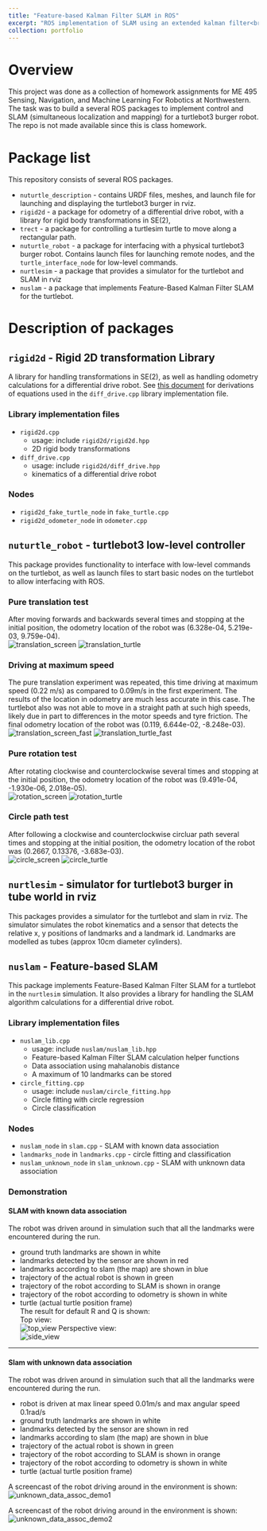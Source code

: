 ```yaml
---
title: "Feature-based Kalman Filter SLAM in ROS"
excerpt: "ROS implementation of SLAM using an extended kalman filter<br/><img src='/images/portfolio-slam/side_view.png'>"
collection: portfolio
---
```


# Overview
This project was done as a collection of homework assignments for ME 495 Sensing, Navigation, and Machine Learning For Robotics at Northwestern. The task was to build a several ROS packages to implement control and SLAM (simultaneous localization and mapping) for a turtlebot3 burger robot. The repo is not made available since this is class homework.

# Package list
This repository consists of several ROS packages. 
* `nuturtle_description` - contains URDF files, meshes, and launch file for launching and displaying the turtlebot3 burger in rviz.
* `rigid2d` - a package for odometry of a differential drive robot, with a library for rigid body transformations in SE(2),
* `trect` - a package for controlling a turtlesim turtle to move along a rectangular path.
* `nuturtle_robot` - a package for interfacing with a physical turtlebot3 burger robot. Contains launch files for launching remote nodes, and the `turtle_interface_node` for low-level commands.
* `nurtlesim` - a package that provides a simulator for the turtlebot and SLAM in rviz
* `nuslam` - a package that implements Feature-Based Kalman Filter SLAM for the turtlebot.

# Description of packages

## `rigid2d` - Rigid 2D transformation Library
A library for handling transformations in SE(2), as well as handling odometry calculations for a differential drive robot. See [this document](/files/diff_drive.pdf) for derivations of equations used in the `diff_drive.cpp` library implementation file.

### Library implementation files 
- `rigid2d.cpp`
   - usage: include `rigid2d/rigid2d.hpp`
   - 2D rigid body transformations
- `diff_drive.cpp` 
   - usage: include `rigid2d/diff_drive.hpp`
   - kinematics of a differential drive robot

### Nodes
* `rigid2d_fake_turtle_node` in `fake_turtle.cpp`
* `rigid2d_odometer_node` in `odometer.cpp`


## `nuturtle_robot` - turtlebot3 low-level controller
This package provides functionality to interface with low-level commands on the turtlebot, as well as launch files to start basic nodes on the turtlebot to allow interfacing with ROS. 

### Pure translation test
After moving forwards and backwards several times and stopping at the initial position, the odometry location of the robot was (6.328e-04, 5.219e-03, 9.759e-04).   
![translation_screen](/images/portfolio-slam/F81screen.gif)
![translation_turtle](/images/portfolio-slam/F81turtle.gif)

### Driving at maximum speed
The pure translation experiment was repeated, this time driving at maximum speed (0.22 m/s) as compared to 0.09m/s in the first experiment. The results of the location in odometry are much less accurate in this case. The turtlebot also was not able to move in a straight path at such high speeds, likely due in part to differences in the motor speeds and tyre friction. The final odometry location of the robot was (0.119, 6.644e-02, -8.248e-03).    
![translation_screen_fast](/images/portfolio-slam/F84screen.gif)
![translation_turtle_fast](/images/portfolio-slam/F84turtle.gif)

### Pure rotation test
After rotating clockwise and counterclockwise several times and stopping at the initial position, the odometry location of the robot was (9.491e-04, -1.930e-06, 2.018e-05).      
![rotation_screen](/images/portfolio-slam/F82screen.gif)
![rotation_turtle](/images/portfolio-slam/F82turtle.gif)

### Circle path test
After following a clockwise and counterclockwise circluar path several times and stopping at the initial position, the odometry location of the robot was (0.2667, 0.13376, -3.683e-03).     
![circle_screen](/images/portfolio-slam/F83screen.gif)
![circle_turtle](/images/portfolio-slam/F83turtle.gif)


## `nurtlesim` - simulator for turtlebot3 burger in tube world in rviz
This packages provides a simulator for the turtlebot and slam in rviz.
The simulator simulates the robot kinematics and a sensor that detects the relative x, y positions of landmarks and a landmark id. Landmarks are modelled as tubes (approx 10cm diameter cylinders).

## `nuslam` - Feature-based SLAM
This package implements Feature-Based Kalman Filter SLAM for a turtlebot in the `nurtlesim` simulation. It also provides a library for handling the SLAM algorithm calculations for a differential drive robot. 

### Library implementation files
- `nuslam_lib.cpp`
    - usage: include `nuslam/nuslam_lib.hpp`
    - Feature-based Kalman Filter SLAM calculation helper functions 
    - Data association using mahalanobis distance 
    - A maximum of 10 landmarks can be stored
- `circle_fitting.cpp`
    - usage: include `nuslam/circle_fitting.hpp`
    - Circle fitting with circle regression
    - Circle classification

### Nodes
- `nuslam_node` in `slam.cpp` - SLAM with known data association
- `landmarks_node` in `landmarks.cpp` - circle fitting and classification
- `nuslam_unknown_node` in `slam_unknown.cpp` - SLAM with unknown data association

### Demonstration

#### SLAM with known data association
The robot was driven around in simulation such that all the landmarks were encountered during the run.
- ground truth landmarks are shown in white
- landmarks detected by the sensor are shown in red
- landmarks according to slam (the map) are shown in blue
- trajectory of the actual robot is shown in green
- trajectory of the robot according to SLAM is shown in orange
- trajectory of the robot according to odometry is shown in white
- turtle (actual turtle position frame)       
The result for default R and Q is shown:     
Top view:        
![top_view](/images/portfolio-slam/top_view.png)
Perspective view:        
![side_view](/images/portfolio-slam/side_view.png)

---

#### Slam with unknown data association
The robot was driven around in simulation such that all the landmarks were encountered during the run.
- robot is driven at max linear speed 0.01m/s and max angular speed 0.1rad/s
- ground truth landmarks are shown in white
- landmarks detected by the sensor are shown in red
- landmarks according to slam (the map) are shown in blue
- trajectory of the actual robot is shown in green
- trajectory of the robot according to SLAM is shown in orange
- trajectory of the robot according to odometry is shown in white
- turtle (actual turtle position frame)     

A screencast of the robot driving around in the environment is shown:
![unknown_data_assoc_demo1](/images/portfolio-slam/slam_unknown_demo1.gif)

A screencast of the robot driving around in the environment is shown:
![unknown_data_assoc_demo2](/images/portfolio-slam/slam_unknown_demo2.gif)